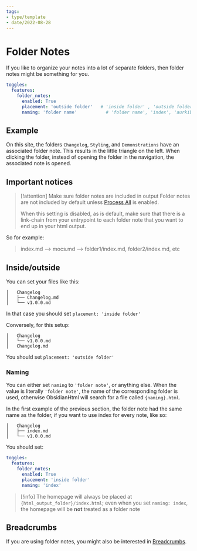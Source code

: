 ```yaml
---
tags:
- type/template
- date/2022-08-28
---
```

# Folder Notes


If you like to organize your notes into a lot of separate folders,  then folder notes might be something for you.

``` yaml
toggles:
  features:
    folder_notes:
      enabled: True
      placement: 'outside folder'   # 'inside folder' , 'outside folder' 
      naming: 'folder name'           # 'folder name', 'index', 'aurkibidea', 'etc'
```


## Example
On this site, the folders `Changelog`, `Styling`, and `Demonstrations` have an associated folder note. This results in the little triangle on the left. When clicking the folder, instead of opening the folder in the navigation, the associated note is opened.

## Important notices
> [!attention] Make sure folder notes are included in output
Folder notes are not included by default unless [Process All](../../Configurations/Modes/Process%20All.md) is enabled. 
>
> When this setting is disabled, as is default, make sure that there is a link-chain from your entrypoint to each folder note that you want to end up in your html output.
>
So for example:
>	index.md --> mocs.md --> folder1/index.md, folder2/index.md, etc

## Inside/outside
You can set your files like this:
```
│   Changelog
│   ├── Changelog.md
│   └── v1.0.0.md
```

In that case you should set `placement: 'inside folder'`

Conversely, for this setup:
```
│   Changelog
│   └── v1.0.0.md
│   Changelog.md
```

You should set `placement: 'outside folder'`

### Naming
You can either set `naming` to `'folder note'`, or anything else. When the value is literally `'folder note'`, the name of the corresponding folder is used, otherwise ObsidianHtml will search for a file called `{naming}.html`.

In the first example of the previous section, the folder note had the same name as the folder,  if you want to use index for every note,  like so:
```
│   Changelog
│   ├── index.md
│   └── v1.0.0.md
```


You should set:
``` yaml
toggles:
  features:
    folder_notes:
      enabled: True
      placement: 'inside folder'  
      naming: 'index'           
```


> [!info] 
> The homepage will always be placed at `{html_output_folder}/index.html`; even when you set `naming: index`,  the homepage will be **not** treated as a folder note

## Breadcrumbs
If you are using folder notes, you might also be interested in [Breadcrumbs](../../Configurations/Features/Breadcrumbs.md).